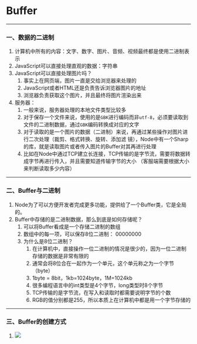# Buffer

---

### 一、数据的二进制

1. 计算机中所有的内容：文字、数字、图片、音频、视频最终都是使用二进制表示
2. JavaScript可以直接处理直观的数据：字符串
3. JavaScript可以直接处理图片吗？
   1. 事实上在网页端，图片一直是交给浏览器来处理的
   2. JavaScript或者HTML还是负责告诉浏览器图片的地址
   3. 浏览器负责获取这个图片，并且最终将图片渲染出来
4. 服务器：
   1. 一般来说，服务器处理的本地文件类型比较多
   2. 对于保存一个文件来说，使用的是`GBK`进行编码而非`utf-8`，必须要读取到文件的二进制数据，通过`GBK`编码转换成对应的文字
   3. 对于读取的是一个图片的数据（二进制）来说，再通过某些操作对图片进行二次处理（裁剪、格式转换、旋转、添加滤
      镜），Node中有一个Sharp的库，就是读取图片或者传入图片的Buffer对其再进行处理
   4. 比如在Node中通过TCP建立长连接，TCP传输的是字节流，需要将数据转成字节再进行传入，并且需要知道传输字节的大小
      （客服端需要根据大小来判断读取多少内容）

---

### 二、Buffer与二进制

1. Node为了可以方便开发者完成更多功能，提供给了一个Buffer类，它是全局的。
2. Buffer中存储的是二进制数据，那么到底是如何存储呢？
   1. 可以将Buffer看成是一个存储二进制的数组
   2. 数组中的每一项，可以保存8位二进制： 00000000
   3. 为什么是8位二进制？
      1. 在计算机中，直接操作一位二进制的情况是很少的，因为一位二进制存储的数据是非常有限的
      2. 通常会将8位合在一起作为一个单元，这个单元称之为一个字节（byte）
      3. 1byte = 8bit，1kb=1024byte，1M=1024kb
      4. 很多编程语言中的int类型是4个字节，long类型时8个字节
      5. TCP传输的是字节流，在写入和读取时都需要说明字节的个数
      6. RGB的值分别都是255，所以本质上在计算机中都是用一个字节存储的

---

### 三、Buffer的创建方式

1. ![](https://tva1.sinaimg.cn/large/e6c9d24ely1h4sftowf0aj20yg0syaey.jpg)



